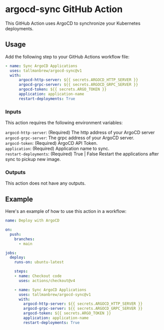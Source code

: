 # argocd-sync GitHub Action

This GitHub Action uses ArgoCD to synchronize your Kubernetes deployments.

## Usage

Add the following step to your GitHub Actions workflow file:

```yaml
- name: Sync ArgoCD Applications
  uses: tallmanbrew/argocd-sync@v1
  with:
      argocd-http-server: ${{ secrets.ARGOCD_HTTP_SERVER }}
      argocd-grpc-server: ${{ secrets.ARGOCD_GRPC_SERVER }}
      argocd-token: ${{ secrets.ARGO_TOKEN }}
      application: application-name
      restart-deployments: True
```

### Inputs
This action requires the following environment variables:

`argocd-http-server`: (Required) The http address of your ArgoCD server  
`argocd-grpc-server`: The grpc address of your ArgoCD server.  
`argocd-token`: (Required) ArgoCD API Token.  
`application`: (Required) Application name to sync.  
`restart-deployments`: (Required) True | False Restart the applications after sync to pickup new image.

### Outputs
This action does not have any outputs.

## Example
Here's an example of how to use this action in a workflow:

```yaml
name: Deploy with ArgoCD

on:
  push:
    branches:
      - main

jobs:
  deploy:
    runs-on: ubuntu-latest

    steps:
    - name: Checkout code
      uses: actions/checkout@v4

    - name: Sync ArgoCD Applications
      uses: tallmanbrew/argocd-sync@v1
      with:
        argocd-http-server: ${{ secrets.ARGOCD_HTTP_SERVER }}
        argocd-grpc-server: ${{ secrets.ARGOCD_GRPC_SERVER }}
        argocd-token: ${{ secrets.ARGO_TOKEN }}
        application: application-name
        restart-deployments: True
```